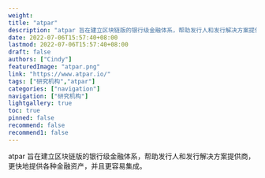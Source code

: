 ```yaml
---
weight: 
title: "atpar"
description: "atpar 旨在建立区块链版的银行级金融体系，帮助发行人和发行解决方案提供商，更快地提供各种金融资产，并且更容易集成"
date: 2022-07-06T15:57:40+08:00
lastmod: 2022-07-06T15:57:40+08:00
draft: false
authors: ["Cindy"]
featuredImage: "atpar.png"
link: "https://www.atpar.io/"
tags: ["研究机构","atpar"]
categories: ["navigation"]
navigation: ["研究机构"]
lightgallery: true
toc: true
pinned: false
recommend: false
recommend1: false
---
```


atpar 旨在建立区块链版的银行级金融体系，帮助发行人和发行解决方案提供商，更快地提供各种金融资产，并且更容易集成。